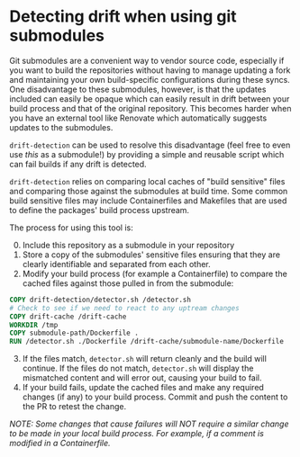 # Detecting drift when using git submodules

Git submodules are a convenient way to vendor source code, especially if you want to build the repositories without having to manage updating a fork and maintaining your own build-specific configurations during these syncs. One disadvantage to these submodules, however, is that the updates included can easily be opaque which can easily result in drift between your build process and that of the original repository. This becomes harder when you have an external tool like Renovate which automatically suggests updates to the submodules.

`drift-detection` can be used to resolve this disadvantage (feel free to even use _this_ as a submodule!) by providing a simple and reusable script which can fail builds if any drift is detected.

`drift-detection` relies on comparing local caches of "build sensitive" files and comparing those against the submodules at build time. Some common build sensitive files may include Containerfiles and Makefiles that are used to define the packages' build process upstream.

The process for using this tool is:

0. Include this repository as a submodule in your repository
1. Store a copy of the submodules' sensitive files ensuring that they are clearly identifiable and separated from each other.
2. Modify your build process (for example a Containerfile) to compare the cached files against those pulled in from the submodule:

```dockerfile
COPY drift-detection/detector.sh /detector.sh
# Check to see if we need to react to any uptream changes
COPY drift-cache /drift-cache
WORKDIR /tmp
COPY submodule-path/Dockerfile .
RUN /detector.sh ./Dockerfile /drift-cache/submodule-name/Dockerfile
```

3. If the files match, `detector.sh` will return cleanly and the build will continue. If the files do not match, `detector.sh` will display the mismatched content and will error out, causing your build to fail.
4. If your build fails, update the cached files and make any required changes (if any) to your build process. Commit and push the content to the PR to retest the change.

*NOTE: Some changes that cause failures will NOT require a similar change to be made in your local build process. For example, if a comment is modified in a Containerfile.*